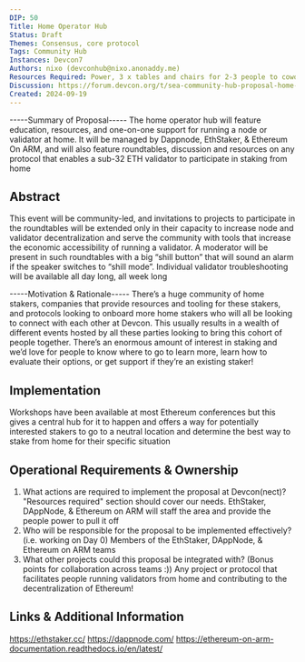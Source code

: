 ```yaml
---
DIP: 50
Title: Home Operator Hub
Status: Draft
Themes: Consensus, core protocol
Tags: Community Hub
Instances: Devcon7
Authors: nixo (devconhub@nixo.anonaddy.me)
Resources Required: Power, 3 x tables and chairs for 2-3 people to cowork together simultaneously (for one-on-one support), 2 x TV / screen for mini node operator workshops with tables for audience size ~10 people, Space for “roundtables” - beanbags, couches, chairs, whatever
Discussion: https://forum.devcon.org/t/sea-community-hub-proposal-home-operator-hub/3788
Created: 2024-09-19
---
```


-----Summary of Proposal-----
The home operator hub will feature education, resources, and one-on-one support for running a node or validator at home. It will be managed by Dappnode, EthStaker, & Ethereum On ARM, and will also feature roundtables, discussion and resources on any protocol that enables a sub-32 ETH validator to participate in staking from home

## Abstract
This event will be community-led, and invitations to projects to participate in the roundtables will be extended only in their capacity to increase node and validator decentralization and serve the community with tools that increase the economic accessibility of running a validator. A moderator will be present in such roundtables with a big “shill button” that will sound an alarm if the speaker switches to “shill mode”. Individual validator troubleshooting will be available all day long, all week long

-----Motivation & Rationale-----
There’s a huge community of home stakers, companies that provide resources and tooling for these stakers, and protocols looking to onboard more home stakers who will all be looking to connect with each other at Devcon. This usually results in a wealth of different events hosted by all these parties looking to bring this cohort of people together. There’s an enormous amount of interest in staking and we’d love for people to know where to go to learn more, learn how to evaluate their options, or get support if they’re an existing staker!

## Implementation
Workshops have been available at most Ethereum conferences but this gives a central hub for it to happen and offers a way for potentially interested stakers to go to a neutral location and determine the best way to stake from home for their specific situation

## Operational Requirements & Ownership
1. What actions are required to implement the proposal at Devcon(nect)?
"Resources required" section should cover our needs. EthStaker, DAppNode, & Ethereum on ARM will staff the area and provide the people power to pull it off
2. Who will be responsible for the proposal to be implemented effectively? (i.e. working on Day 0)
Members of the EthStaker, DAppNode, & Ethereum on ARM teams
3. What other projects could this proposal be integrated with? (Bonus points for collaboration across teams :))
Any project or protocol that facilitates people running validators from home and contributing to the decentralization of Ethereum!

## Links & Additional Information
https://ethstaker.cc/
https://dappnode.com/
https://ethereum-on-arm-documentation.readthedocs.io/en/latest/
